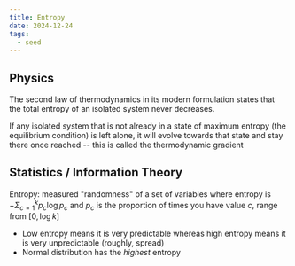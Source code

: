 ```yaml
---
title: Entropy
date: 2024-12-24
tags:
  - seed
---
```

## Physics

The second law of thermodynamics in its modern formulation states that the total entropy of an isolated system never decreases.

If any isolated system that is not already in a state of maximum entropy (the equilibrium condition) is left alone, it will evolve towards that state and stay there once reached -- this is called the thermodynamic gradient

## Statistics / Information Theory

Entropy: measured "randomness" of a set of variables where entropy is $- \Sigma_{c=1}^k p_c \log p_c$ and $p_c$ is the proportion of times you have value $c$, range from $[0, \log k]$
 - Low entropy means it is very predictable whereas high entropy means it is very unpredictable (roughly, spread)
 - Normal distribution has the _highest_ entropy